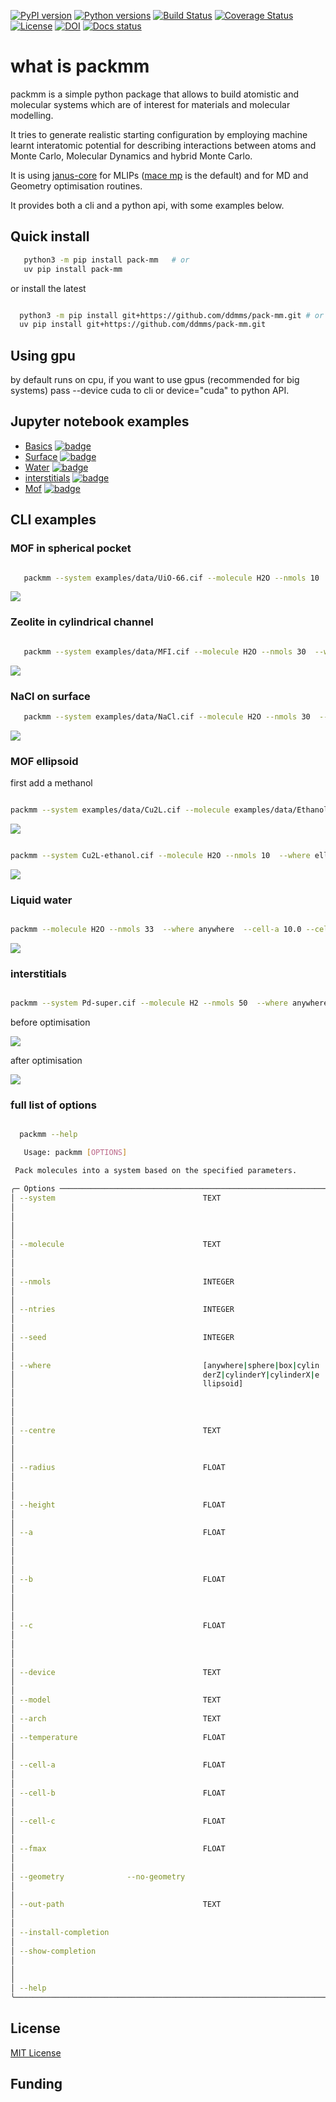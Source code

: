 [![PyPI version][pypi-badge]][pypi-link]
[![Python versions][python-badge]][python-link]
[![Build Status][ci-badge]][ci-link]
[![Coverage Status][cov-badge]][cov-link]
[![License][license-badge]][license-link]
[![DOI][doi-badge]][doi-link]
[![Docs status][docs-badge]][docs-link]

# what is packmm

packmm is a simple python package that allows to build atomistic and molecular
systems which are of interest for materials and molecular modelling.

It tries to generate realistic starting configuration by employing machine learnt
interatomic potential for describing interactions between atoms and Monte Carlo,
Molecular Dynamics and hybrid Monte Carlo.

It is using [janus-core](https://github.com/stfc/janus-core) for MLIPs ([mace mp](https://github.com/ACEsuit/mace-mp) is the default) and for MD and Geometry optimisation
routines.

It provides both a cli and a python api, with some examples below.

## Quick install

```bash
   python3 -m pip install pack-mm   # or
   uv pip install pack-mm

```
or install the latest

```bash

  python3 -m pip install git+https://github.com/ddmms/pack-mm.git # or
  uv pip install git+https://github.com/ddmms/pack-mm.git

```

## Using gpu

by default runs on cpu, if you want to use gpus (recommended for big systems) pass --device cuda to cli or device="cuda" to python
API.

## Jupyter notebook examples


- [Basics](docs/source/tutorials/basics.ipynb) [![badge](https://colab.research.google.com/assets/colab-badge.svg)](https://colab.research.google.com/github/ddmms/pack-mm/blob/main/docs/source/tutorials/basic.ipynb)
- [Surface](docs/source/tutorials/basics.ipynb) [![badge](https://colab.research.google.com/assets/colab-badge.svg)](https://colab.research.google.com/github/ddmms/pack-mm/blob/main/docs/source/tutorials/surface.ipynb)
- [Water](docs/source/tutorials/basics.ipynb) [![badge](https://colab.research.google.com/assets/colab-badge.svg)](https://colab.research.google.com/github/ddmms/pack-mm/blob/main/docs/source/tutorials/water.ipynb)
- [interstitials](docs/source/tutorials/basics.ipynb) [![badge](https://colab.research.google.com/assets/colab-badge.svg)](https://colab.research.google.com/github/ddmms/pack-mm/blob/main/docs/source/tutorials/interstitials.ipynb)
- [Mof](docs/source/tutorials/basics.ipynb) [![badge](https://colab.research.google.com/assets/colab-badge.svg)](https://colab.research.google.com/github/ddmms/pack-mm/blob/main/docs/source/tutorials/mof.ipynb)

## CLI examples


### MOF in spherical pocket

```bash

   packmm --system examples/data/UiO-66.cif --molecule H2O --nmols 10  --where sphere --centre 10.0,10.0,10.0 --radius 5.0 --geometry

```

![](examples/pics/UiO66water.webp)

### Zeolite in cylindrical channel


```bash

   packmm --system examples/data/MFI.cif --molecule H2O --nmols 30  --where cylinderY --centre 10.0,10.0,13.0 --radius 3.5 --height 19.00  --no-geometry

```

![](examples/pics/MFIwater.webp)

### NaCl on surface

```bash
   packmm --system examples/data/NaCl.cif --molecule H2O --nmols 30  --where box --centre 8.5,8.5,16.0 --a 16.9 --b 16.9 --c 7.5 --no-geometry

```

![](examples/pics/NaClwater.webp)

### MOF ellipsoid

first add a methanol

```bash

packmm --system examples/data/Cu2L.cif --molecule examples/data/Ethanol.xyz --nmols 1  --where sphere --centre 5.18,8.15,25.25 --radius 1 --model small-0b2 --geometry

```

![](examples/pics/Cu2L-ethanol.webp)

``` bash

packmm --system Cu2L-ethanol.cif --molecule H2O --nmols 10  --where ellipsoid --centre 5.18,8.15,25.25 --a 5.18 --b 8.15 --c 8.25 --no-geometry --model small-0b2


```

![](examples/pics/Cu2l-ethanol-water.webp)

### Liquid water

```bash

packmm --molecule H2O --nmols 33  --where anywhere  --cell-a 10.0 --cell-b 10.0 --cell-c 10.0  --model small-0b2


```

![](examples/pics/water.webp)

### interstitials

```bash

packmm --system Pd-super.cif --molecule H2 --nmols 50  --where anywhere   --model small-0b2

```

before optimisation

![](examples/pics/Pd-super+50H2.webp)


after optimisation

![](examples/pics/Pd-H2.webp)


### full list of options

```bash

  packmm --help

   Usage: packmm [OPTIONS]

 Pack molecules into a system based on the specified parameters.

╭─ Options ────────────────────────────────────────────────────────────────────────────────────────╮
│ --system                                 TEXT                        The original box in which   │
│                                                                      you want to add particles.  │
│                                                                      If not provided, an empty   │
│                                                                      box will be created.        │
│                                                                      [default: None]             │
│ --molecule                               TEXT                        Name of the molecule to be  │
│                                                                      processed, ASE-recognizable │
│                                                                      or ASE-readable file.       │
│                                                                      [default: H2O]              │
│ --nmols                                  INTEGER                     Target number of molecules  │
│                                                                      to insert.                  │
│                                                                      [default: -1]               │
│ --ntries                                 INTEGER                     Maximum number of attempts  │
│                                                                      to insert each molecule.    │
│                                                                      [default: 50]               │
│ --seed                                   INTEGER                     Random seed for             │
│                                                                      reproducibility.            │
│                                                                      [default: 2025]             │
│ --where                                  [anywhere|sphere|box|cylin  Where to insert the         │
│                                          derZ|cylinderY|cylinderX|e  molecule. Choices:          │
│                                          llipsoid]                   'anywhere', 'sphere',       │
│                                                                      'box', 'cylinderZ',         │
│                                                                      'cylinderY', 'cylinderX',   │
│                                                                      'ellipsoid'.                │
│                                                                      [default: anywhere]         │
│ --centre                                 TEXT                        Centre of the insertion     │
│                                                                      zone, coordinates in Å,     │
│                                                                      e.g., '5.0, 5.0, 5.0'.      │
│                                                                      [default: None]             │
│ --radius                                 FLOAT                       Radius of the sphere or     │
│                                                                      cylinder in Å, depending on │
│                                                                      the insertion volume.       │
│                                                                      [default: None]             │
│ --height                                 FLOAT                       Height of the cylinder in   │
│                                                                      Å.                          │
│                                                                      [default: None]             │
│ --a                                      FLOAT                       Side of the box or          │
│                                                                      semi-axis of the ellipsoid, │
│                                                                      in Å, depends on the        │
│                                                                      insertion method.           │
│                                                                      [default: None]             │
│ --b                                      FLOAT                       Side of the box or          │
│                                                                      semi-axis of the ellipsoid, │
│                                                                      in Å, depends on the        │
│                                                                      insertion method.           │
│                                                                      [default: None]             │
│ --c                                      FLOAT                       Side of the box or          │
│                                                                      semi-axis of the ellipsoid, │
│                                                                      in Å, depends on the        │
│                                                                      insertion method.           │
│                                                                      [default: None]             │
│ --device                                 TEXT                        Device to run calculations  │
│                                                                      on (e.g., 'cpu' or 'cuda'). │
│                                                                      [default: cpu]              │
│ --model                                  TEXT                        ML model to use.            │
│                                                                      [default: medium-omat-0]    │
│ --arch                                   TEXT                        MLIP architecture to use.   │
│                                                                      [default: mace_mp]          │
│ --temperature                            FLOAT                       Temperature for the Monte   │
│                                                                      Carlo acceptance rule.      │
│                                                                      [default: 300.0]            │
│ --cell-a                                 FLOAT                       Side of the empty box along │
│                                                                      the x-axis in Å.            │
│                                                                      [default: 20.0]             │
│ --cell-b                                 FLOAT                       Side of the empty box along │
│                                                                      the y-axis in Å.            │
│                                                                      [default: 20.0]             │
│ --cell-c                                 FLOAT                       Side of the empty box along │
│                                                                      the z-axis in Å.            │
│                                                                      [default: 20.0]             │
│ --fmax                                   FLOAT                       force tollerance for        │
│                                                                      optimisation if needed.     │
│                                                                      [default: 0.1]              │
│ --geometry              --no-geometry                                Perform geometry            │
│                                                                      optimization at the end.    │
│                                                                      [default: geometry]         │
│ --out-path                               TEXT                        path to save various        │
│                                                                      outputs.                    │
│                                                                      [default: .]                │
│ --install-completion                                                 Install completion for the  │
│                                                                      current shell.              │
│ --show-completion                                                    Show completion for the     │
│                                                                      current shell, to copy it   │
│                                                                      or customize the            │
│                                                                      installation.               │
│ --help                                                               Show this message and exit. │
╰──────────────────────────────────────────────────────────────────────────────────────────────────╯


```

## License

[MIT License](LICENSE)

## Funding



[doi-link]: https://zenodo.org/badge/latestdoi/937083576
[doi-badge]: https://zenodo.org/badge/937083576.svg
[python-badge]: https://img.shields.io/pypi/pyversions/pack-mm.svg
[python-link]: https://pypi.org/project/pack-mm/
[ci-badge]: https://github.com/ddmms/pack-mm/actions/workflows/build.yml/badge.svg?branch=main
[ci-link]: https://github.com/ddmms/pack-mm/actions
[cov-badge]: https://coveralls.io/repos/github/ddmms/pack-mm/badge.svg?branch=main
[cov-link]: https://coveralls.io/github/ddmms/pack-mm?branch=main
[license-badge]: https://img.shields.io/badge/License-MIT-yellow.svg
[license-link]: https://opensource.org/license/MIT
[pypi-badge]: https://badge.fury.io/py/pack-mm.svg
[pypi-link]: https://pypi.org/project/pack-mm/
[docs-badge]: https://github.com/ddmms/pack-mm/actions/workflows/python-publish.yml/badge.svg
[docs-link]: https://ddmms.github.io/pack-mm/
